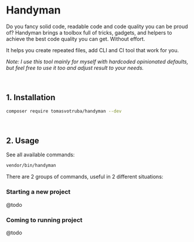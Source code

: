 # Handyman

Do you fancy solid code, readable code and code quality you can be proud of?
Handyman brings a toolbox full of tricks, gadgets, and helpers to achieve the best code quality you can get. Without effort.

It helps you create repeated files, add CLI and CI tool that work for you.

*Note: I use this tool mainly for myself with hardcoded opinionated defaults, but feel free to use it too and adjust result to your needs.*

<br>

## 1. Installation

```bash
composer require tomasvotruba/handyman --dev
```

<br>

## 2. Usage

See all available commands:

```bash
vendor/bin/handyman
```


There are 2 groups of commands, useful in 2 different situations:

### Starting a new project

@todo

### Coming to running project

@todo

